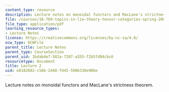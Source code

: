 ```yaml
---
content_type: resource
description: Lecture notes on monoidal functors and MacLane's strictness theorem.
file: /courses/18-769-topics-in-lie-theory-tensor-categories-spring-2009/e8182602c56b2448f4455986338e986e_MIT18_769S09_lec02.pdf
file_type: application/pdf
learning_resource_types:
- Lecture Notes
license: https://creativecommons.org/licenses/by-nc-sa/4.0/
ocw_type: OCWFile
parent_title: Lecture Notes
parent_type: CourseSection
parent_uid: 1bdabde7-582a-7207-a355-f2b5fd84cbc6
resourcetype: Document
title: Lecture 2
uid: e8182602-c56b-2448-f445-5986338e986e
---
```

Lecture notes on monoidal functors and MacLane's strictness theorem.